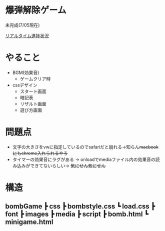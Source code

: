 # 爆弾解除ゲーム
未完成(7/05現在)
  
[リアルタイム進捗状況](yomayoi.com/minigame.com)
  
# やること
* BGM(効果音)
  * ゲームクリア時
* cssデザイン
    * スタート画面
    * 暗記表
    * リザルト画面
    * 遊び方画面
  
# 問題点
* 文字の大きさをvwに指定しているのでsafariだと崩れる->知らん~~macbookにもchrome入れられるやろ~~
* タイマーの効果音にラグがある -> onloadでmediaファイル内の効果音の読み込みができてないらしい-> ~~気にせん気にせん~~
  
# 構造
  bombGame
  ┣ css
    ┣ bombstyle.css
    ┗ load.css
  ┣ font
  ┣ images
  ┣ media
  ┣ script
  ┣ bomb.html
  ┗ minigame.html
---
